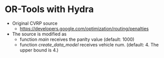 # OR-Tools with Hydra

- Original CVRP source
    - https://developers.google.com/optimization/routing/penalties
- The source is modified as
    - function *main* receives the panlty value (default: 1000)
    - function *create_data_model* receives vehicle num. (default: 4. The upper bound is 4.)